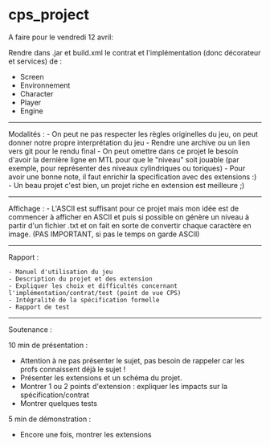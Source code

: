# cps_project

A faire pour le vendredi 12 avril:

Rendre dans .jar et build.xml le contrat et l'implémentation (donc décorateur et services) de :

- Screen
- Environnement
- Character
- Player
- Engine

----------------------------------------------------------------------------------------------
Modalités :
    - On peut ne pas respecter les règles originelles du jeu, on peut donner notre propre interprétation du jeu
    - Rendre une archive ou un lien vers git pour le rendu final
    - On peut omettre dans ce projet le besoin d'avoir la dernière ligne en MTL pour que le "niveau" soit jouable (par exemple, pour représenter des niveaux cylindriques ou toriques)
    - Pour avoir une bonne note, il faut enrichir la specification avec des extensions :)
    - Un beau projet c'est bien, un projet riche en extension est meilleure ;)
    
 ----------------------------------------------------------------------------------------------
 Affichage :
    - L'ASCII est suffisant pour ce projet mais mon idée est de commencer à afficher en ASCII et puis si possible on génère un niveau à partir d'un fichier .txt et on fait en sorte de convertir chaque caractère en image. (PAS IMPORTANT, si pas le temps on garde ASCII)
    

----------------------------------------------------------------------------------------------
Rapport :

    - Manuel d'utilisation du jeu
    - Description du projet et des extension
    - Expliquer les choix et difficultés concernant l'implémentation/contrat/test (point de vue CPS)
    - Intégralité de la spécification formelle
    - Rapport de test
----------------------------------------------------------------------------------------------
Soutenance : 

10 min de présentation : 
   - Attention à ne pas présenter le sujet, pas besoin de rappeler car les profs connaissent déjà le sujet !
   - Présenter les extensions et un schéma du projet. 
   - Montrer 1 ou 2 points d'extension : expliquer les impacts sur la spécification/contrat
   - Montrer quelques tests
   
5 min de démonstration : 
   - Encore une fois, montrer les extensions

